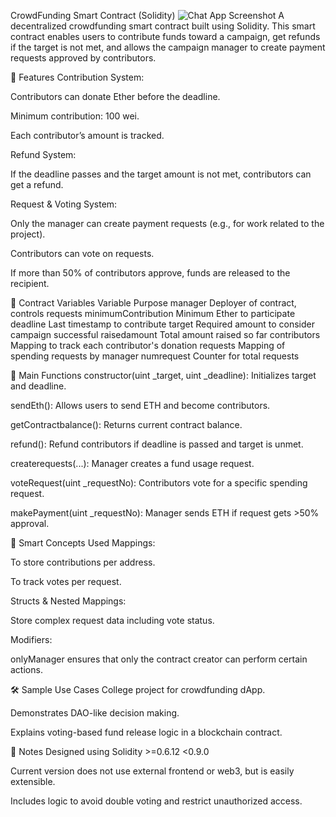 CrowdFunding Smart Contract (Solidity)
![Chat App Screenshot](chatapp.png)
A decentralized crowdfunding smart contract built using Solidity. This smart contract enables users to contribute funds toward a campaign, get refunds if the target is not met, and allows the campaign manager to create payment requests approved by contributors.

📌 Features
Contribution System:

Contributors can donate Ether before the deadline.

Minimum contribution: 100 wei.

Each contributor’s amount is tracked.

Refund System:

If the deadline passes and the target amount is not met, contributors can get a refund.

Request & Voting System:

Only the manager can create payment requests (e.g., for work related to the project).

Contributors can vote on requests.

If more than 50% of contributors approve, funds are released to the recipient.

🔧 Contract Variables
Variable	Purpose
manager	Deployer of contract, controls requests
minimumContribution	Minimum Ether to participate
deadline	Last timestamp to contribute
target	Required amount to consider campaign successful
raisedamount	Total amount raised so far
contributors	Mapping to track each contributor's donation
requests	Mapping of spending requests by manager
numrequest	Counter for total requests

📂 Main Functions
constructor(uint _target, uint _deadline): Initializes target and deadline.

sendEth(): Allows users to send ETH and become contributors.

getContractbalance(): Returns current contract balance.

refund(): Refund contributors if deadline is passed and target is unmet.

createrequests(...): Manager creates a fund usage request.

voteRequest(uint _requestNo): Contributors vote for a specific spending request.

makePayment(uint _requestNo): Manager sends ETH if request gets >50% approval.

🧠 Smart Concepts Used
Mappings:

To store contributions per address.

To track votes per request.

Structs & Nested Mappings:

Store complex request data including vote status.

Modifiers:

onlyManager ensures that only the contract creator can perform certain actions.

🛠 Sample Use Cases
College project for crowdfunding dApp.

Demonstrates DAO-like decision making.

Explains voting-based fund release logic in a blockchain contract.

📝 Notes
Designed using Solidity >=0.6.12 <0.9.0

Current version does not use external frontend or web3, but is easily extensible.

Includes logic to avoid double voting and restrict unauthorized access.

